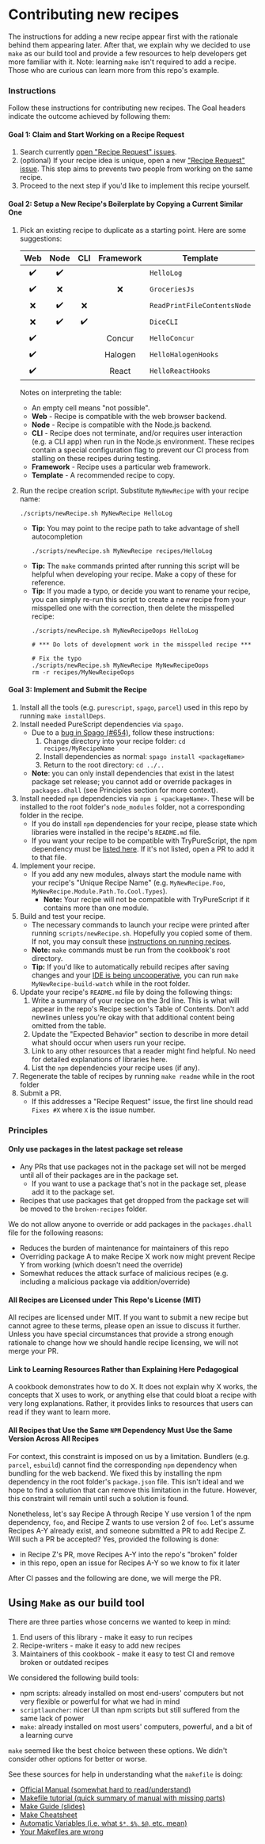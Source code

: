# Contributing new recipes

The instructions for adding a new recipe appear first with the rationale behind them appearing later. After that, we explain why we decided to use `make` as our build tool and provide a few resources to help developers get more familiar with it. Note: learning `make` isn't required to add a recipe. Those who are curious can learn more from this repo's example.

### Instructions

Follow these instructions for contributing new recipes. The Goal headers indicate the outcome achieved by following them:

#### Goal 1: Claim and Start Working on a Recipe Request

1. Search currently [open "Recipe Request" issues](https://github.com/JordanMartinez/purescript-cookbook/issues?q=is%3Aissue+is%3Aopen+label%3Arecipe-request).
1. (optional) If your recipe idea is unique, open a new ["Recipe Request" issue](https://github.com/JordanMartinez/purescript-cookbook/issues/new?assignees=&labels=recipe-request&template=recipe-request.md&title=). This step aims to prevents two people from working on the same recipe.
1. Proceed to the next step if you'd like to implement this recipe yourself.

#### Goal 2: Setup a New Recipe's Boilerplate by Copying a Current Similar One

1. Pick an existing recipe to duplicate as a starting point. Here are some suggestions:

    | Web | Node | CLI | Framework | Template |
    | :-: | :-: | :-: | :-: | --- |
    | :heavy_check_mark: | :heavy_check_mark: | | | `HelloLog` |
    | :heavy_check_mark: | :x: | | :x: | `GroceriesJs` |
    | :x: | :heavy_check_mark: | :x: | | `ReadPrintFileContentsNode` |
    | :x: | :heavy_check_mark: | :heavy_check_mark: | | `DiceCLI` |
    | :heavy_check_mark: | | | Concur | `HelloConcur` |
    | :heavy_check_mark: | | | Halogen | `HelloHalogenHooks` |
    | :heavy_check_mark: | | | React | `HelloReactHooks` |

    Notes on interpreting the table:
    - An empty cell means "not possible".
    - **Web** - Recipe is compatible with the web browser backend.
    - **Node** - Recipe is compatible with the Node.js backend.
    - **CLI** - Recipe does not terminate, and/or requires user interaction (e.g. a CLI app) when run in the Node.js environment. These recipes contain a special configuration flag to prevent our CI process from stalling on these recipes during testing.
    - **Framework** - Recipe uses a particular web framework.
    - **Template** - A recommended recipe to copy.

1. Run the recipe creation script. Substitute `MyNewRecipe` with your recipe name:
    ```
    ./scripts/newRecipe.sh MyNewRecipe HelloLog
    ```
    - **Tip:** You may point to the recipe path to take advantage of shell autocompletion
      ```
      ./scripts/newRecipe.sh MyNewRecipe recipes/HelloLog
      ```
    - **Tip:** The `make` commands printed after running this script will be helpful when developing your recipe. Make a copy of these for reference.
    - **Tip:** If you made a typo, or decide you want to rename your recipe, you can simply re-run this script to create a new recipe from your misspelled one with the correction, then delete the misspelled recipe:
      ```
      ./scripts/newRecipe.sh MyNewRecipeOops HelloLog
      
      # *** Do lots of development work in the misspelled recipe ***
      
      # Fix the typo
      ./scripts/newRecipe.sh MyNewRecipe MyNewRecipeOops
      rm -r recipes/MyNewRecipeOops
      ```

#### Goal 3: Implement and Submit the Recipe

1. Install all the tools (e.g. `purescript`, `spago`, `parcel`) used in this repo by running `make installDeps`.
1. Install needed PureScript dependencies via `spago`.
    - Due to a [bug in Spago (#654)](https://github.com/purescript/spago/issues/654), follow these instructions:
        1. Change directory into your recipe folder: `cd recipes/MyRecipeName`
        1. Install dependencies as normal: `spago install <packageName>`
        1. Return to the root directory: `cd ../..`
    - **Note**: you can only install dependencies that exist in the latest package set release; you cannot add or override packages in `packages.dhall` (see Principles section for more context).
1. Install needed `npm` dependencies via `npm i <packageName>`. These will be installed to the root folder's `node_modules` folder, not a corresponding folder in the recipe.
    - If you do install `npm` dependencies for your recipe, please state which libraries were installed in the recipe's `README.md` file.
    - If you want your recipe to be compatible with TryPureScript, the npm dependency must be [listed here](https://github.com/purescript/trypurescript/blob/master/client/src/Try/Shim.purs). If it's not listed, open a PR to add it to that file.
1. Implement your recipe.
    - If you add any new modules, always start the module name with your recipe's "Unique Recipe Name" (e.g. `MyNewRecipe.Foo`, `MyNewRecipe.Module.Path.To.Cool.Types`).
      - **Note:** Your recipe will not be compatible with TryPureScript if it contains more than one module.
 2. Build and test your recipe.
    - The necessary commands to launch your recipe were printed after running `scripts/newRecipe.sh`. Hopefully you copied some of them. If not, you may consult these [instructions on running recipes](https://github.com/JordanMartinez/purescript-cookbook/blob/master/README.md#running-recipes).
    - **Note:** `make` commands must be run from the cookbook's root directory.
    - **Tip:** If you'd like to automatically rebuild recipes after saving changes and your [IDE is being uncooperative](https://github.com/JordanMartinez/purescript-cookbook/issues/230), you can run `make MyNewRecipe-build-watch` while in the root folder.
1. Update your recipe's `README.md` file by doing the following things:
    1. Write a summary of your recipe on the 3rd line. This is what will appear in the repo's Recipe section's Table of Contents. Don't add newlines unless you're okay with that additional content being omitted from the table.
    1. Update the "Expected Behavior" section to describe in more detail what should occur when users run your recipe.
    1. Link to any other resources that a reader might find helpful. No need for detailed explanations of libraries here.
    1. List the `npm` dependencies your recipe uses (if any).
1. Regenerate the table of recipes by running `make readme` while in the root folder
1. Submit a PR.
   - If this addresses a "Recipe Request" issue, the first line should read `Fixes #X` where `X` is the issue number.

### Principles

#### Only use packages in the latest package set release

- Any PRs that use packages not in the package set will not be merged until all of their packages are in the package set.
  - If you want to use a package that's not in the package set, please add it to the package set.
- Recipes that use packages that get dropped from the package set will be moved to the `broken-recipes` folder.

We do not allow anyone to override or add packages in the `packages.dhall` file for the following reasons:
- Reduces the burden of maintenance for maintainers of this repo
- Overriding package A to make Recipe X work now might prevent Recipe Y from working (which doesn't need the override)
- Somewhat reduces the attack surface of malicious recipes (e.g. including a malicious package via addition/override)

#### All Recipes are Licensed under This Repo's License (MIT)

All recipes are licensed under MIT. If you want to submit a new recipe but cannot agree to these terms, please open an issue to discuss it further. Unless you have special circumstances that provide a strong enough rationale to change how we should handle recipe licensing, we will not merge your PR.

#### Link to Learning Resources Rather than Explaining Here Pedagogical

A cookbook demonstrates how to do X. It does not explain why X works, the concepts that X uses to work, or anything else that could bloat a recipe with very long explanations. Rather, it provides links to resources that users can read if they want to learn more.

#### All Recipes that Use the Same `NPM` Dependency Must Use the Same Version Across All Recipes

For context, this constraint is imposed on us by a limitation. Bundlers (e.g. `parcel`, `esbuild`) cannot find the corresponding `npm` dependency when bundling for the web backend. We fixed this by installing the npm dependency in the root folder's `package.json` file. This isn't ideal and we hope to find a solution that can remove this limitation in the future. However, this constraint will remain until such a solution is found.

Nonetheless, let's say Recipe A through Recipe Y use version 1 of the npm dependency, `foo`, and Recipe Z wants to use version 2 of `foo`. Let's assume Recipes A-Y already exist, and someone submitted a PR to add Recipe Z. Will such a PR be accepted? Yes, provided the following is done:
- in Recipe Z's PR, move Recipes A-Y into the repo's "broken" folder
- in this repo, open an issue for Recipes A-Y so we know to fix it later

After CI passes and the following are done, we will merge the PR.

## Using `Make` as our build tool

There are three parties whose concerns we wanted to keep in mind:
1. End users of this library - make it easy to run recipes
1. Recipe-writers - make it easy to add new recipes
1. Maintainers of this cookbook - make it easy to test CI and remove broken or outdated recipes

We considered the following build tools:
- npm scripts: already installed on most end-users' computers but not very flexible or powerful for what we had in mind
- `scriptlauncher`: nicer UI than npm scripts but still suffered from the same lack of power
- `make`: already installed on most users' computers, powerful, and a bit of a learning curve

`make` seemed like the best choice between these options. We didn't consider other options for better or worse.

See these sources for help in understanding what the `makefile` is doing:
- [Official Manual (somewhat hard to read/understand)](https://www.gnu.org/software/make/manual/make.html)
- [Makefile tutorial (quick summary of manual with missing parts)](https://makefiletutorial.com/)
- [Make Guide (slides)](http://martinvseticka.eu/temp/make/normal.html)
- [Make Cheatsheet](http://eduardolezcano.com/wp-content/uploads/2016/06/make_cheatsheet.pdf)
- [Automatic Variables (i.e. what `$*`, `$%`, `$@`, etc. mean)](https://www.gnu.org/software/make/manual/make.html#Automatic-Variables)
- [Your Makefiles are wrong](https://tech.davis-hansson.com/p/make/)
